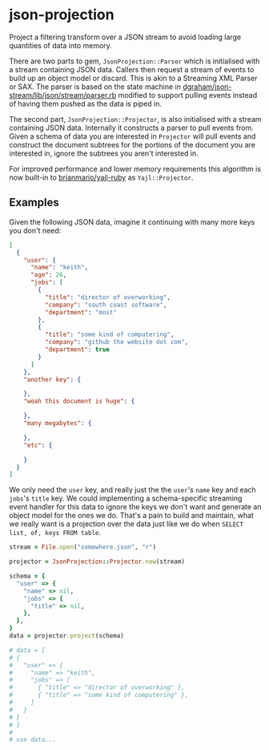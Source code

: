# json-projection

Project a filtering transform over a JSON stream to avoid loading large quantities
of data into memory.

There are two parts to gem, `JsonProjection::Parser` which is initialised with a
stream containing JSON data. Callers then request a stream of events to build up
an object model or discard. This is akin to a Streaming XML Parser or SAX.
The parser is based on the state machine in [dgraham/json-stream/lib/json/stream/parser.rb](https://github.com/dgraham/json-stream/blob/master/lib/json/stream/parser.rb)
modified to support pulling events instead of having them pushed as the data is
piped in.

The second part, `JsonProjection::Projector`, is also initialised with a stream
containing JSON data. Internally it constructs a parser to pull events from.
Given a schema of data you are interested in `Projector` will pull events and
construct the document subtrees for the portions of the document you are interested
in, ignore the subtrees you aren't interested in.

For improved performance and lower memory requirements this algorithm is now built-in
to [brianmario/yajl-ruby](https://github.com/brianmario/yajl-ruby/pull/171) as `Yajl::Projector`.

## Examples

Given the following JSON data, imagine it continuing with many more keys you
don't need:

```json
[
  {
    "user": {
      "name": "keith",
      "age": 26,
      "jobs": [
        {
          "title": "director of overworking",
          "company": "south coast software",
          "department": "most"
        },
        {
          "title": "some kind of computering",
          "company": "github the website dot com",
          "department": true
        }
      ]
    },
    "another key": {

    },
    "woah this document is huge": {

    },
    "many megabytes": {

    },
    "etc": {

    }
  }
]
```

We only need the `user` key, and really just the the `user`'s `name` key and
each `jobs`'s `title` key. We could implementing a schema-specific streaming
event handler for this data to ignore the keys we don't want and generate an
object model for the ones we do. That's a pain to build and maintain, what we
really want is a projection over the data just like we do when
`SELECT list, of, keys FROM table`.

```ruby
stream = File.open("somewhere.json", "r")

projector = JsonProjection::Projector.new(stream)

schema = {
  "user" => {
    "name" => nil,
    "jobs" => {
      "title" => nil,
    },
  },
}
data = projector.project(schema)

# data = [
# {
#   "user" => {
#     "name" => "keith",
#     "jobs" => [
#       { "title" => "director of overworking" },
#       { "title" => "some kind of computering" },
#     ]
#   }
# }
# ]
#
# use data...
```
